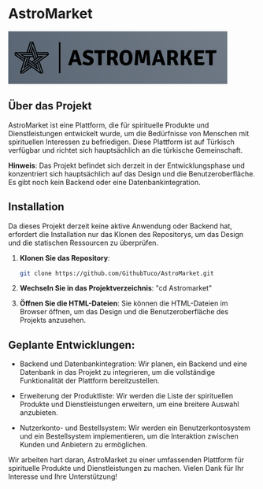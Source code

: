 # AstroMarket

![AstroMarket Logo](Astromarket/images/Astrologo.PNG)

## Über das Projekt

AstroMarket ist eine Plattform, die für spirituelle Produkte und Dienstleistungen entwickelt wurde, um die Bedürfnisse von Menschen mit spirituellen Interessen zu befriedigen. Diese Plattform ist auf Türkisch verfügbar und richtet sich hauptsächlich an die türkische Gemeinschaft.

**Hinweis**: Das Projekt befindet sich derzeit in der Entwicklungsphase und konzentriert sich hauptsächlich auf das Design und die Benutzeroberfläche. Es gibt noch kein Backend oder eine Datenbankintegration.

## Installation

Da dieses Projekt derzeit keine aktive Anwendung oder Backend hat, erfordert die Installation nur das Klonen des Repositorys, um das Design und die statischen Ressourcen zu überprüfen.

1. **Klonen Sie das Repository**:

   ```bash
   git clone https://github.com/GithubTuco/AstroMarket.git

2. **Wechseln Sie in das Projektverzeichnis**: "cd Astromarket"


3. **Öffnen Sie die HTML-Dateien**: Sie können die HTML-Dateien im Browser öffnen, um das Design und die Benutzeroberfläche des Projekts anzusehen.

## Geplante Entwicklungen:

- Backend und Datenbankintegration: Wir planen, ein Backend und eine Datenbank in das Projekt zu integrieren, um die vollständige Funktionalität der Plattform bereitzustellen.

- Erweiterung der Produktliste: Wir werden die Liste der spirituellen Produkte und Dienstleistungen erweitern, um eine breitere Auswahl anzubieten.

- Nutzerkonto- und Bestellsystem: Wir werden ein Benutzerkontosystem und ein Bestellsystem implementieren, um die Interaktion zwischen Kunden und Anbietern zu ermöglichen.

Wir arbeiten hart daran, AstroMarket zu einer umfassenden Plattform für spirituelle Produkte und Dienstleistungen zu machen. Vielen Dank für Ihr Interesse und Ihre Unterstützung!
